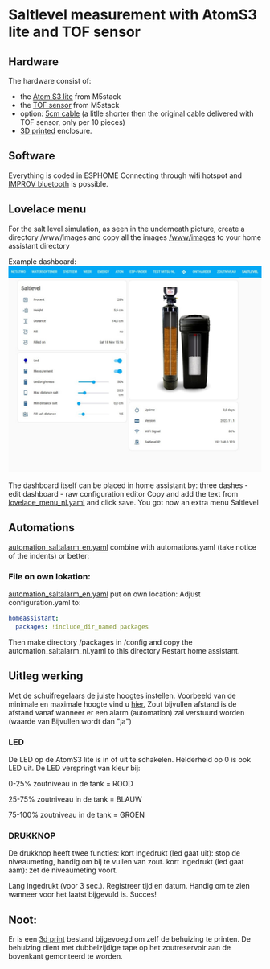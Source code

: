# Saltlevel measurement with AtomS3 lite and TOF sensor

## Hardware
The hardware consist of:
- the [Atom S3 lite](https://www.tinytronics.nl/shop/nl/development-boards/microcontroller-boards/met-wi-fi/m5stack-atom-s3-lite-esp32-s3-development-board) from M5stack
- the [TOF sensor](https://www.tinytronics.nl/shop/nl/platformen-en-systemen/m5stack/unit/m5stack-tof-unit) from M5stack
- option: [5cm cable](https://www.tinytronics.nl/shop/nl/kabels-en-connectoren/kabels-en-adapters/grove-compatible/m5stack-grove-kabel-5cm-10-stuks) (a litlle shorter then the original cable delivered with TOF sensor, only per 10 pieces)
- [3D printed](../README/Saltlevel_Atoms3_TOF.stl)  enclosure.

## Software
Everything is coded in ESPHOME
Connecting through wifi hotspot and [IMPROV bluetooth](https://www.improv-wifi.com/) is possible.

## Lovelace menu
For the salt level simulation, as seen in the underneath picture, create a directory /www/images and copy all the images
[/www/images](../www/images) to your home assistant directory

Example dashboard: 
![Example](Printscreen_EN.jpg)

The dashboard itself can be placed in home assistant by: three dashes - edit dashboard - raw configuration editor
Copy and add the text from [lovelace_menu_nl.yaml](../home_assistant/lovelace_menu_nl.yaml) and click save.
You got now an extra menu Saltlevel

## Automations
[automation_saltalarm_en.yaml](../home_assistant/automation_saltalarm_nl.yaml) combine with automations.yaml (take notice of the indents) or better:

### File on own lokation: 
[automation_saltalarm_en.yaml](../home_assistant/automation_saltalarm_nl) put on own location:
Adjust configuration.yaml to:

```yml
homeassistant:
  packages: !include_dir_named packages
```

Then make directory /packages in /config and copy the automation_saltalarm_nl.yaml to this directory
Restart home assistant.

## Uitleg werking

Met de schuifregelaars de juiste hoogtes instellen.
Voorbeeld van de minimale en maximale hoogte vind u [hier.](../README/min_max_NL.jpg) 
Zout bijvullen afstand is de afstand vanaf wanneer er een alarm (automation) zal verstuurd worden (waarde van Bijvullen wordt dan "ja")

### LED
De LED op de AtomS3 lite is in of uit te schakelen. Helderheid op 0 is ook LED uit.
De LED verspringt van kleur bij:

0-25% zoutniveau in de tank = ROOD

25-75% zoutniveau in de tank = BLAUW

75-100% zoutniveau in de tank = GROEN

### DRUKKNOP
De drukknop heeft twee functies:
kort ingedrukt (led gaat uit): stop de niveaumeting, handig om bij te vullen van zout.
kort ingedrukt (led gaat aam): zet de niveaumeting voort.

Lang ingedrukt (voor 3 sec.). Registreer tijd en datum. Handig om te zien wanneer voor het laatst bijgevuld is.
Succes!

## Noot:
Er is een  [3d print](../README/Saltlevel_Atoms3_TOF.stl)  bestand bijgevoegd om zelf de behuizing te printen.
De behuizing dient met dubbelzijdige tape op het zoutreservoir aan de bovenkant gemonteerd te worden.
